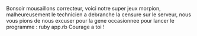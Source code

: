 Bonsoir mousaillons correcteur, voici notre super jeux morpion, malheureusement le technicien a debranche la censure sur le serveur, nous vous pions de nous excuser pour la gene occasionnee pour lancer le programme : ruby app.rb
Courage a toi !
